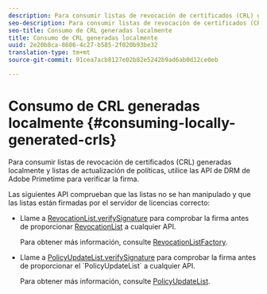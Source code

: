 ```yaml
---
description: Para consumir listas de revocación de certificados (CRL) generadas localmente y listas de actualización de políticas, utilice las API de DRM de Adobe Primetime para verificar la firma.
seo-description: Para consumir listas de revocación de certificados (CRL) generadas localmente y listas de actualización de políticas, utilice las API de DRM de Adobe Primetime para verificar la firma.
seo-title: Consumo de CRL generadas localmente
title: Consumo de CRL generadas localmente
uuid: 2e20b8ca-8606-4c27-b585-2f020b93be32
translation-type: tm+mt
source-git-commit: 91cea7acb8127e02b82e5242b9ad6ab0d12ce0eb

---
```



# Consumo de CRL generadas localmente {#consuming-locally-generated-crls}

Para consumir listas de revocación de certificados (CRL) generadas localmente y listas de actualización de políticas, utilice las API de DRM de Adobe Primetime para verificar la firma.

Las siguientes API comprueban que las listas no se han manipulado y que las listas están firmadas por el servidor de licencias correcto:

* Llame a [RevocationList.verifySignature](https://help.adobe.com/en_US/primetime/api/drm-apis/server/javadocs-flashaccess-pro/com/adobe/flashaccess/sdk/revocation/RevocationList.html#verifySignature(java.security.cert.X509Certificate)) para comprobar la firma antes de proporcionar [RevocationList](https://help.adobe.com/en_US/primetime/api/drm-apis/server/javadocs-flashaccess-pro/com/adobe/flashaccess/sdk/revocation/RevocationList.html) a cualquier API.

   Para obtener más información, consulte [RevocationListFactory](https://help.adobe.com/en_US/primetime/api/drm-apis/server/javadocs-flashaccess-pro/com/adobe/flashaccess/sdk/revocation/RevocationListFactory.html).

* Llame a [PolicyUpdateList.verifySignature](https://help.adobe.com/en_US/primetime/api/drm-apis/server/javadocs-flashaccess-pro/com/adobe/flashaccess/sdk/policyupdate/PolicyUpdateList.html#verifySignature(java.security.cert.X509Certificate)) para comprobar la firma antes de proporcionar el `PolicyUpdateList` a cualquier API.

   Para obtener más información, consulte [PolicyUpdateList](https://help.adobe.com/en_US/primetime/api/drm-apis/server/javadocs-flashaccess-pro/com/adobe/flashaccess/sdk/policyupdate/PolicyUpdateList.html).

